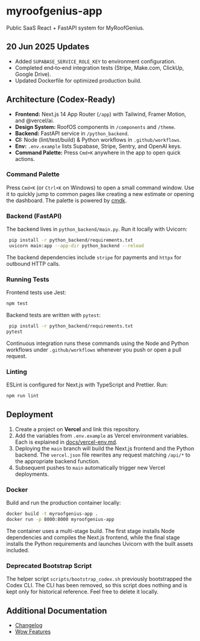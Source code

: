 # myroofgenius-app
Public SaaS React + FastAPI system for MyRoofGenius.

## 20 Jun 2025 Updates

- Added `SUPABASE_SERVICE_ROLE_KEY` to environment configuration.
- Completed end‑to‑end integration tests (Stripe, Make.com, ClickUp, Google Drive).
- Updated Dockerfile for optimized production build.

## Architecture (Codex-Ready)

- **Frontend:** Next.js 14 App Router (`/app`) with Tailwind, Framer Motion, and @vercel/ai.
- **Design System:** RoofOS components in `/components` and `/theme`.
 - **Backend:** FastAPI service in `/python_backend`.
- **CI:** Node (lint/test/build) & Python workflows in `.github/workflows`.
- **Env:** `.env.example` lists Supabase, Stripe, Sentry, and OpenAI keys.
- **Command Palette:** Press `Cmd+K` anywhere in the app to open quick actions.

### Command Palette

Press `Cmd+K` (or `Ctrl+K` on Windows) to open a small command window. Use it to
quickly jump to common pages like creating a new estimate or opening the
dashboard. The palette is powered by [cmdk](https://github.com/pacocoursey/cmdk).


### Backend (FastAPI)
 The backend lives in `python_backend/main.py`.
Run it locally with Uvicorn:
```bash
 pip install -r python_backend/requirements.txt
 uvicorn main:app --app-dir python_backend --reload
```
The backend dependencies include `stripe` for payments and `httpx` for outbound HTTP calls.

### Running Tests

Frontend tests use Jest:
```bash
npm test
```

Backend tests are written with `pytest`:
```bash
 pip install -r python_backend/requirements.txt
pytest
```

Continuous integration runs these commands using the Node and Python workflows under `.github/workflows` whenever you push or open a pull request.

### Linting

ESLint is configured for Next.js with TypeScript and Prettier. Run:
```bash
npm run lint
```


## Deployment

1. Create a project on **Vercel** and link this repository.
2. Add the variables from `.env.example` as Vercel environment variables. Each is explained in [docs/vercel-env.md](docs/vercel-env.md).
3. Deploying the `main` branch will build the Next.js frontend and the Python backend. The `vercel.json` file rewrites any request matching `/api/*` to the appropriate backend function.
4. Subsequent pushes to `main` automatically trigger new Vercel deployments.

### Docker

Build and run the production container locally:

```bash
docker build -t myroofgenius-app .
docker run -p 8000:8000 myroofgenius-app
```

The container uses a multi-stage build. The first stage installs Node
dependencies and compiles the Next.js frontend, while the final stage installs
the Python requirements and launches Uvicorn with the built assets included.

### Deprecated Bootstrap Script
The helper script `scripts/bootstrap_codex.sh` previously bootstrapped the
Codex CLI. The CLI has been removed, so this script does nothing and is kept
only for historical reference. Feel free to delete it locally.

## Additional Documentation
- [Changelog](CHANGELOG.md)
- [Wow Features](docs/wow-features.md)

